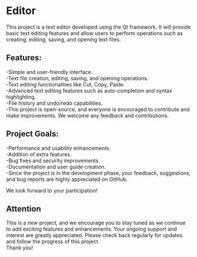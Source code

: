 # Editor
This project is a text editor developed using the Qt framework. It will provide basic text editing features and allow users to perform operations such as creating, editing, saving, and opening text files.

## Features:

-Simple and user-friendly interface.  
-Text file creation, editing, saving, and opening operations.  
-Text editing functionalities like Cut, Copy, Paste.  
-Advanced text editing features such as auto-completion and syntax highlighting.  
-File history and undo/redo capabilities.  
-This project is open-source, and everyone is encouraged to contribute and make improvements. We welcome any feedback and contributions.  

## Project Goals:

-Performance and usability enhancements.  
-Addition of extra features.  
-Bug fixes and security improvements.  
-Documentation and user guide creation.  
-Since the project is in the development phase, your feedback, suggestions, and bug reports are highly appreciated on GitHub.  

We look forward to your participation!

## Attention
This is a new project, and we encourage you to stay tuned as we continue to add exciting features and enhancements. Your ongoing support and interest are greatly appreciated. Please check back regularly for updates and follow the progress of this project.  
Thank you!
